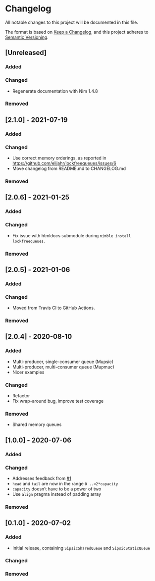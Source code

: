 # Changelog
All notable changes to this project will be documented in this file.

The format is based on [Keep a Changelog](https://keepachangelog.com/en/1.0.0/),
and this project adheres to [Semantic Versioning](https://semver.org/spec/v2.0.0.html).

## [Unreleased]
### Added

### Changed
- Regenerate documentation with Nim 1.4.8

### Removed
## [2.1.0] - 2021-07-19
### Added

### Changed
- Use correct memory orderings, as reported in https://github.com/elijahr/lockfreequeues/issues/6
- Move changelog from README.md to CHANGELOG.md

### Removed

## [2.0.6] - 2021-01-25
### Added

### Changed
- Fix issue with htmldocs submodule during `nimble install lockfreequeues`.

### Removed

## [2.0.5] - 2021-01-06
### Added

### Changed
- Moved from Travis CI to GitHub Actions.

### Removed

## [2.0.4] - 2020-08-10
### Added
- Multi-producer, single-consumer queue (Mupsic)
- Multi-producer, multi-consumer queue (Mupmuc)
- Nicer examples

### Changed
- Refactor
- Fix wrap-around bug, improve test coverage

### Removed
- Shared memory queues


## [1.0.0] - 2020-07-06
### Added

### Changed
- Addresses feedback from [#1](https://github.com/elijahr/lockfreequeues/issues/1)
- `head` and `tail` are now in the range `0 ..<2*capacity`
- `capacity` doesn’t have to be a power of two
- Use `align` pragma instead of padding array

### Removed

## [0.1.0] - 2020-07-02
### Added
- Initial release, containing `SipsicSharedQueue` and `SipsicStaticQueue`

### Changed

### Removed
